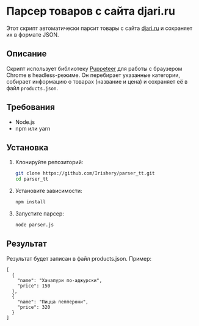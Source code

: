# Парсер товаров с сайта djari.ru

Этот скрипт автоматически парсит товары с сайта [djari.ru](https://djari.ru/ ) и сохраняет их в формате JSON.

## Описание

Скрипт использует библиотеку [Puppeteer](https://pptr.dev/ ) для работы с браузером Chrome в headless-режиме. Он перебирает указанные категории, собирает информацию о товарах (название и цена) и сохраняет её в файл `products.json`.

## Требования

- Node.js
- npm или yarn

## Установка

1. Клонируйте репозиторий:
   ```bash
   git clone https://github.com/Irishery/parser_tt.git
   cd parser_tt
2. Установите зависимости:
    ```bash
    npm install
3. Запустите парсер:
    ```bash
    node parser.js

## Результат
Результат будет записан в файл products.json. Пример:
```
[
  {
    "name": "Хачапури по-аджурски",
    "price": 150
  },
  {
    "name": "Пицца пепперони",
    "price": 320
  }
]

